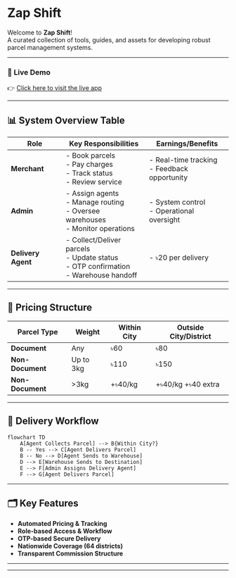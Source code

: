 # Zap Shift

Welcome to **Zap Shift**!  
A curated collection of tools, guides, and assets for developing robust parcel management systems.

---

### 🚀 Live Demo
👉 [Click here to visit the live app](https://assignment-11-inlingo.web.app/)

---

## 📊 System Overview Table

| Role               | Key Responsibilities                                                                      | Earnings/Benefits                              |
| ------------------ | ----------------------------------------------------------------------------------------- | ---------------------------------------------- |
| **Merchant**       | - Book parcels<br>- Pay charges<br>- Track status<br>- Review service                     | - Real-time tracking<br>- Feedback opportunity |
| **Admin**          | - Assign agents<br>- Manage routing<br>- Oversee warehouses<br>- Monitor operations       | - System control<br>- Operational oversight    |
| **Delivery Agent** | - Collect/Deliver parcels<br>- Update status<br>- OTP confirmation<br>- Warehouse handoff | - ৳20 per delivery                             |

---

## 🛒 Pricing Structure

| Parcel Type      | Weight    | Within City | Outside City/District |
| ---------------- | --------- | ----------- | --------------------- |
| **Document**     | Any       | ৳60         | ৳80                   |
| **Non-Document** | Up to 3kg | ৳110        | ৳150                  |
| **Non-Document** | >3kg      | +৳40/kg     | +৳40/kg +৳40 extra    |

---

## 🚚 Delivery Workflow

```mermaid
flowchart TD
    A[Agent Collects Parcel] --> B{Within City?}
    B -- Yes --> C[Agent Delivers Parcel]
    B -- No --> D[Agent Sends to Warehouse]
    D --> E[Warehouse Sends to Destination]
    E --> F[Admin Assigns Delivery Agent]
    F --> G[Agent Delivers Parcel]
```

---

## 🗂️ Key Features

- **Automated Pricing & Tracking**
- **Role-based Access & Workflow**
- **OTP-based Secure Delivery**
- **Nationwide Coverage (64 districts)**
- **Transparent Commission Structure**

---

---
